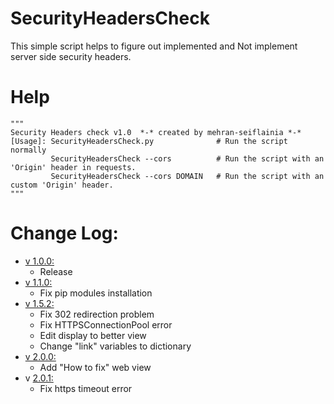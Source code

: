# SecurityHeadersCheck
This simple script helps to figure out implemented and Not implement server side security headers.

# Help
```python3
"""
Security Headers check v1.0  *-* created by mehran-seiflainia *-*
[Usage]: SecurityHeadersCheck.py              # Run the script normally
         SecurityHeadersCheck --cors          # Run the script with an 'Origin' header in requests.
         SecurityHeadersCheck --cors DOMAIN   # Run the script with an custom 'Origin' header.
"""
```

# Change Log:
* [v 1.0.0:](https://github.com/Mehran-Seifalinia/SecurityHeadersCheck/commit/55954832da85ed9985a205003d7d263bc13e81bd)
  * Release
* [v 1.1.0:](https://github.com/Mehran-Seifalinia/SecurityHeadersCheck/commit/55954832da85ed9985a205003d7d263bc13e81bd)
  * Fix pip modules installation
* [v 1.5.2:](https://github.com/Mehran-Seifalinia/SecurityHeadersCheck/commit/cac4d4c5879c9a8fa18f704caa5d7c7eddfbeeda)
  * Fix 302 redirection problem
  * Fix HTTPSConnectionPool error
  * Edit display to better view
  * Change "link" variables to dictionary
* [v 2.0.0:](https://github.com/Mehran-Seifalinia/SecurityHeadersCheck/commit/fa759c9aedcd1f562034dc1b595df11dcf7f2a13)
  * Add "How to fix" web view
* v [2.0.1:](https://github.com/Mehran-Seifalinia/SecurityHeadersCheck/commit/0c697e99e94d81e2cfb36a6b97bbe8b100a540ee)
  * Fix https timeout error
